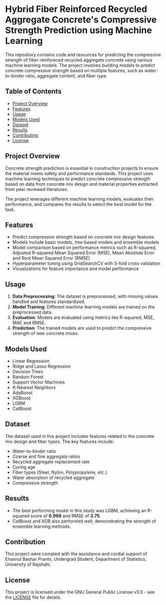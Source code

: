 # Hybrid Fiber Reinforced Recycled Aggregate Concrete's Compressive Strength Prediction using Machine Learning

This repository contains code and resources for predicting the compressive strength of fiber reinforeced recycled aggregate concrete using various machine learning models. The project involves building models to predict concrete compressive strength based on multiple features, such as water-to-binder ratio, aggregate content, and fiber type.

## Table of Contents
- [Project Overview](#project-overview)
- [Features](#features)
- [Usage](#usage)
- [Models Used](#models-used)
- [Dataset](#dataset)
- [Results](#results)
- [Contributing](#contributing)
- [License](#license)

## Project Overview
Concrete strength prediction is essential in construction projects to ensure the material meets safety and performance standards. This project uses machine learning techniques to predict concrete compressive strength based on data from concrete mix design and material properties extracted from peer reviewed literatures.

The project leverages different machine learning models, evaluates their performance, and compares the results to select the best model for the task.

## Features
- Predict compressive strength based on concrete mix design features
- Models include basic models, tree based models and ensemble models
- Model comparison based on performance metrics such as R-squared, Adjusted R-squared Mean Squared Error (MSE), Mean Absolute Error and Root Mean Squared Error (RMSE)
- Hyperparameter tuning using GridSearchCV with 5-fold cross validation
- Visualizations for feature importance and model performance

## Usage
1. **Data Preprocessing**: The dataset is preprocessed, with missing values handled and features standardized.
2. **Model Training**: Different machine learning models are trained on the preprocessed data.
3. **Evaluation**: Models are evaluated using metrics like R-squared, MSE, MAE and RMSE.
4. **Prediction**: The trained models are used to predict the compressive strength of new concrete mixes.

## Models Used
- Linear Regression
- Ridge and Lasso Regression
- Decision Trees
- Random Forest
- Support Vector Machines
- K-Nearest Neighbors
- AdaBoost
- XGBoost
- LGBM
- CatBoost

## Dataset
The dataset used in this project includes features related to the concrete mix design and fiber types. The key features include:
- Water-to-binder ratio
- Coarse and fine aggregate ratios
- Recycled aggregate replacement rate
- Curing age
- Fiber types (Steel, Nylon, Polypropylene, etc.)
- Water absorption of recycled aggregate
- Compressive strength

## Results
- The best performing model in this study was LGBM, achieving an R-squared score of **0.969** and RMSE of **3.75**.
- CatBoost and XGB also performed well, demonstrating the strength of ensemble learning methods.

## Contribution
This project were compled with the assistance and cordial support of Ehasnul Bashar Pranto, Undergrad Student, Department of Statistics, University of Rajshahi.


## License
This project is licensed under the GNU General Public License v3.0 - see the [LICENSE](LICENSE) file for details.

